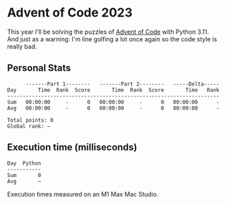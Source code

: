 # Advent of Code 2023

This year I'll be solving the puzzles of [Advent of Code](https://adventofcode.com/2023) with Python 3.11.  
And just as a warning: I'm line golfing a lot once again so the code style is really bad.  

## Personal Stats
```
      -------Part 1--------   -------Part 2--------   -----Delta-----
Day       Time  Rank  Score       Time  Rank  Score       Time   Rank
---------------------------------------------------------------------
Sum   00:00:00     -      0   00:00:00     -      0   00:00:00      -
Avg   00:00:00     -      0   00:00:00     -      0   00:00:00      -

Total points: 0
Global rank: –
```

## Execution time (milliseconds)
```
Day  Python
-----------
Sum       0
Avg       –
```

Execution times measured on an M1 Max Mac Studio.
